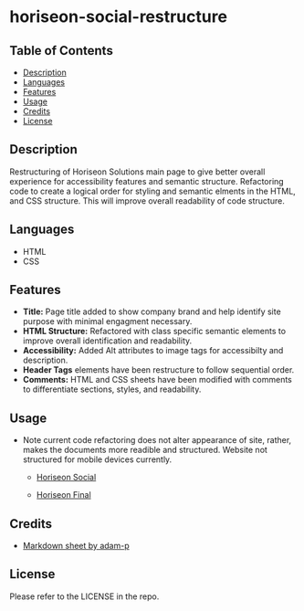 # horiseon-social-restructure

## Table of Contents

* [Description](#description)
* [Languages](#languages)
* [Features](#features)
* [Usage](#usage)
* [Credits](#credits)
* [License](#license)  


## Description

 Restructuring of Horiseon Solutions main page to give better overall experience for accessibility features and semantic structure. Refactoring code to create a logical order for styling and semantic elments in the HTML, and CSS structure. This will improve overall readability of code structure.

## Languages

* HTML
* CSS

## Features

* **Title:** Page title added to show company brand and help identify site purpose with minimal engagment necessary.
* **HTML Structure:** Refactored with class specific semantic elements to improve overall identification and readability.
* **Accessibility:** Added Alt attributes to image tags for accessibilty and description.
* **Header Tags** elements have been restructure to follow sequential order.
* **Comments:** HTML and CSS sheets have been modified with comments to differentiate sections, styles, and readability.

## Usage

* Note current code refactoring does not alter appearance of site,  rather, makes the documents more readible and structured. Website not structured for mobile devices currently.

    * [Horiseon Social](https://ivionsters.github.io/horiseon-social-restructure/)

    * [Horiseon Final](assets/screenshots/finalpng.png)

    
    

## Credits

* [Markdown sheet by adam-p](https://github.com/adam-p/markdown-here/wiki/Markdown-Cheatsheet#emphasis)

## License

Please refer to the LICENSE in the repo.